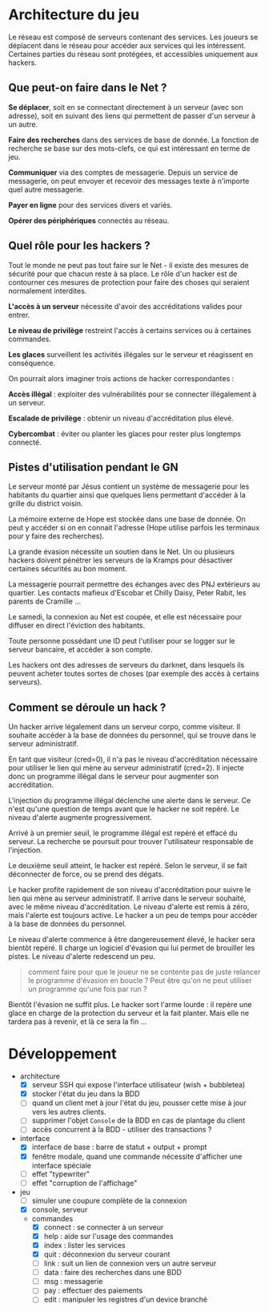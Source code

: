 # Architecture du jeu

Le réseau est composé de serveurs contenant des services. Les
joueurs se déplacent dans le réseau pour accéder aux services qui
les intéressent. Certaines parties du réseau sont protégées, et
accessibles uniquement aux hackers.

## Que peut-on faire dans le Net ?

**Se déplacer**, soit en se connectant directement à un serveur (avec
son adresse), soit en suivant des liens qui permettent de passer d'un
serveur à un autre.

**Faire des recherches** dans des services de base de donnée. La fonction
de recherche se base sur des mots-clefs, ce qui est intéressant en
terme de jeu.

**Communiquer** via des comptes de messagerie. Depuis un service de
messagerie, on peut envoyer et recevoir des messages texte à n'importe
quel autre messagerie.

**Payer en ligne** pour des services divers et variés.

**Opérer des périphériques** connectés au réseau.

## Quel rôle pour les hackers ?

Tout le monde ne peut pas tout faire sur le Net - il existe des mesures
de sécurité pour que chacun reste à sa place. Le rôle d'un hacker
est de contourner ces mesures de protection pour faire des choses qui
seraient normalement interdites.

**L'accès à un serveur** nécessite d'avoir des accréditations valides
pour entrer.

**Le niveau de privilège** restreint l'accès à certains services ou
à certaines commandes.

**Les glaces** surveillent les activités illégales sur le serveur et
réagissent en conséquence.

On pourrait alors imaginer trois actions de hacker correspondantes :

**Accès illégal** : exploiter des vulnérabilités pour se connecter
illégalement à un serveur.

**Escalade de privilège** : obtenir un niveau d'accréditation plus
élevé.

**Cybercombat** : éviter ou planter les glaces pour rester plus longtemps
connecté.

## Pistes d'utilisation pendant le GN

Le serveur monté par Jésus contient un système de messagerie pour les
habitants du quartier ainsi que quelques liens permettant d'accéder à
la grille du district voisin.

La mémoire externe de Hope est stockée dans une base de donnée. On
peut y accéder si on en connait l'adresse (Hope utilise parfois les
terminaux pour y faire des recherches).

La grande évasion nécessite un soutien dans le Net. Un ou plusieurs
hackers doivent pénétrer les serveurs de la Kramps pour désactiver
certaines sécurités au bon moment.

La messagerie pourrait permettre des échanges avec des PNJ extérieurs
au quartier. Les contacts mafieux d'Escobar et Chilly Daisy, Peter Rabit,
les parents de Cramille ...

Le samedi, la connexion au Net est coupée, et elle est nécessaire pour
diffuser en direct l'éviction des habitants.

Toute personne possédant une ID peut l'utiliser pour se logger sur le
serveur bancaire, et accéder à son compte.

Les hackers ont des adresses de serveurs du darknet, dans lesquels
ils peuvent acheter toutes sortes de choses (par exemple des accès à
certains serveurs).

## Comment se déroule un hack ?

Un hacker arrive légalement dans un serveur corpo, comme visiteur. Il
souhaite accéder à la base de données du personnel, qui se trouve
dans le serveur administratif.

En tant que visiteur (cred=0), il n'a pas le niveau d'accréditation
nécessaire pour utiliser le lien qui mène au serveur administratif
(cred=2). Il injecte donc un programme illégal dans le serveur pour
augmenter son accréditation.

L'injection du programme illégal déclenche une alerte dans le
serveur. Ce n'est qu'une question de temps avant que le hacker ne soit
repéré. Le niveau d'alerte augmente progressivement.

Arrivé à un premier seuil, le programme illégal est repéré et
effacé du serveur. La recherche se poursuit pour trouver l'utilisateur
responsable de l'injection.

Le deuxième seuil atteint, le hacker est repéré. Selon le serveur,
il se fait déconnecter de force, ou se prend des dégats.

Le hacker profite rapidement de son niveau d'accréditation pour suivre
le lien qui mène au serveur administratif. Il arrive dans le serveur
souhaité, avec le même niveau d'accréditation. Le niveau d'alerte
est remis à zéro, mais l'alerte est toujours active. Le hacker a un
peu de temps pour accéder à la base de données du personnel.

Le niveau d'alerte commence à être dangereusement élevé, le hacker
sera bientôt repéré. Il charge un logiciel d'évasion qui lui permet
de brouiller les pistes. Le niveau d'alerte redescend un peu.

> comment faire pour que le joueur ne se contente pas de juste relancer
le programme d'évasion en boucle ? Peut être qu'on ne peut utiliser
un programme qu'une fois par run ?

Bientôt l'évasion ne suffit plus. Le hacker sort l'arme lourde :
il repère une glace en charge de la protection du serveur et la fait
planter. Mais elle ne tardera pas à revenir, et là ce sera la fin ...

# Développement

- architecture
	- [x] serveur SSH qui expose l'interface utilisateur (wish + bubbletea)
	- [x] stocker l'état du jeu dans la BDD
	- [ ] quand un client met à jour l'état du jeu, pousser cette
	mise à jour vers les autres clients.
	- [ ] supprimer l'objet `Console` de la BDD en cas de plantage du client
	- [ ] accès concurrent à la BDD - utiliser des transactions ?
- interface
	- [x] interface de base : barre de statut + output + prompt
	- [x] fenêtre modale, quand une commande nécessite d'afficher
	une interface spéciale
	- [ ] effet "typewriter"
	- [ ] effet "corruption de l'affichage"
- jeu
	- [ ] simuler une coupure complète de la connexion
	- [x] console, serveur
	- commandes
		- [x] connect : se connecter à un serveur
		- [x] help : aide sur l'usage des commandes
		- [x] index : lister les services
		- [x] quit : déconnexion du serveur courant
		- [ ] link : suit un lien de connexion vers un autre serveur
		- [ ] data : faire des recherches dans une BDD
		- [ ] msg : messagerie
		- [ ] pay : effectuer des paiements
		- [ ] edit : manipuler les registres d'un device branché
